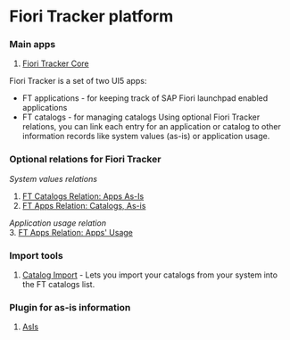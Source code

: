# Fiori Tracker platform

### Main apps
1. [Fiori Tracker Core](ft-core.md)

Fiori Tracker is a set of two UI5 apps:
- FT applications - for keeping track of SAP Fiori launchpad enabled applications 
- FT catalogs - for managing catalogs
Using optional Fiori Tracker relations, you can link each entry for an application or catalog to other information records like system values (as-is) or application usage.

### Optional relations for Fiori Tracker
*System values relations*
1. [FT Catalogs Relation: Apps As-Is](/ft-cats-rel-apps-asis.md)
2. [FT Apps Relation: Catalogs, As-is](ft-apps-rel-catalogs-asis.md)

*Application usage relation*<br>
3. [FT Apps Relation: Apps' Usage](ft-apps-rel-appsusage.md)

### Import tools
1. [Catalog Import](ci.md) - Lets you import your catalogs from your system into the FT catalogs list.

### Plugin for as-is information
1. [AsIs](asis.md)










